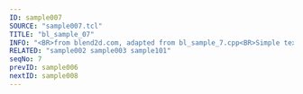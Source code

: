 ```yaml
---
ID: sample007
SOURCE: "sample007.tcl"
TITLE: "bl_sample_07"
INFO: "<BR>from blend2d.com, adapted from bl_sample_7.cpp<BR>Simple text"
RELATED: "sample002 sample003 sample101"
seqNo: 7
prevID: sample006
nextID: sample008
---
```

